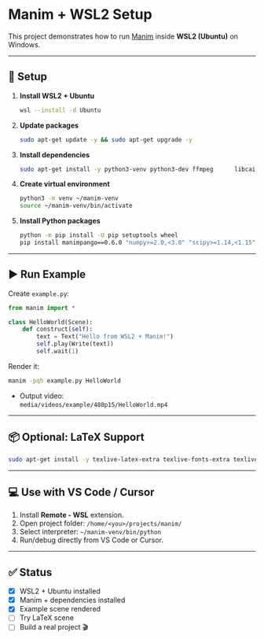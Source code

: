 # Manim + WSL2 Setup

This project demonstrates how to run [Manim](https://docs.manim.community/) inside **WSL2 (Ubuntu)** on Windows.

---

## 🚀 Setup

1. **Install WSL2 + Ubuntu**
   ```bash
   wsl --install -d Ubuntu
   ```

2. **Update packages**
   ```bash
   sudo apt-get update -y && sudo apt-get upgrade -y
   ```

3. **Install dependencies**
   ```bash
   sudo apt-get install -y python3-venv python3-dev ffmpeg      libcairo2-dev libpango1.0-dev libgirepository1.0-dev      libglib2.0-dev libffi-dev gir1.2-pango-1.0 pkg-config      meson ninja-build
   ```

4. **Create virtual environment**
   ```bash
   python3 -m venv ~/manim-venv
   source ~/manim-venv/bin/activate
   ```

5. **Install Python packages**
   ```bash
   python -m pip install -U pip setuptools wheel
   pip install manimpango==0.6.0 "numpy>=2.0,<3.0" "scipy>=1.14,<1.15" manim==0.19.0
   ```

---

## ▶️ Run Example

Create `example.py`:

```python
from manim import *

class HelloWorld(Scene):
    def construct(self):
        text = Text("Hello from WSL2 + Manim!")
        self.play(Write(text))
        self.wait(1)
```

Render it:

```bash
manim -pqh example.py HelloWorld
```

- Output video:  
  `media/videos/example/480p15/HelloWorld.mp4`

---

## 📦 Optional: LaTeX Support

```bash
sudo apt-get install -y texlive-latex-extra texlive-fonts-extra texlive-latex-recommended
```

---

## 💻 Use with VS Code / Cursor

1. Install **Remote - WSL** extension.  
2. Open project folder: `/home/<you>/projects/manim/`  
3. Select interpreter: `~/manim-venv/bin/python`  
4. Run/debug directly from VS Code or Cursor.  

---

## ✅ Status

- [x] WSL2 + Ubuntu installed  
- [x] Manim + dependencies installed  
- [x] Example scene rendered  
- [ ] Try LaTeX scene  
- [ ] Build a real project 🎬  
